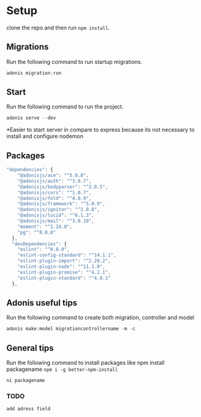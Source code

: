 # Setup

clone the repo and then run `npm install`.


## Migrations

Run the following command to run startup migrations.

```js
adonis migration:run
```

## Start

Run the following command to run the project.

```js
adonis serve --dev
```
*Easier to start server in compare to express because its not necessary to install and configure nodemon

## Packages

```js
"dependencies": {
    "@adonisjs/ace": "^5.0.8",
    "@adonisjs/auth": "^3.0.7",
    "@adonisjs/bodyparser": "^2.0.5",
    "@adonisjs/cors": "^1.0.7",
    "@adonisjs/fold": "^4.0.9",
    "@adonisjs/framework": "^5.0.9",
    "@adonisjs/ignitor": "^2.0.8",
    "@adonisjs/lucid": "^6.1.3",
    "@adonisjs/mail": "^3.0.10",
    "moment": "^2.24.0",
    "pg": "^8.0.0"
  },
  "devDependencies": {
    "eslint": "^6.8.0",
    "eslint-config-standard": "^14.1.1",
    "eslint-plugin-import": "^2.20.2",
    "eslint-plugin-node": "^11.1.0",
    "eslint-plugin-promise": "^4.2.1",
    "eslint-plugin-standard": "^4.0.1"
  },
```

## Adonis useful tips

Run the following command to create both migration, controller and model

```js
adonis make:model migrationcontrollername -m -c
```

## General tips

Run the following command to install packages like npm install packagename
`npm i -g better-npm-install`

```js
ni packagename
```

### TODO
`add adress field`
